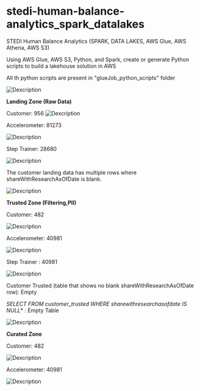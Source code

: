 # stedi-human-balance-analytics_spark_datalakes
STEDI Human Balance Analytics (SPARK, DATA LAKES, AWS Glue, AWS Athena, AWS S3)

Using AWS Glue, AWS S3, Python, and Spark, create or generate Python scripts to build a lakehouse solution in AWS

All th python scripts are present in "glueJob_python_scripts" folder

![Dexcription](./images/flowchart.jpeg)

**Landing Zone (Raw Data)**

Customer: 956
![Dexcription](./images/customer_landing.png)

Accelerometer: 81273

![Dexcription](./images/accelerometer_landing.png)

Step Trainer: 28680

![Dexcription](./images/step_trainer_landing.png)

The customer landing data has multiple rows where shareWithResearchAsOfDate is blank.

![Dexcription](./images/shareofresearch.png)

**Trusted Zone (Filtering,PII)**

Customer: 482

![Dexcription](./images/customer_trusted.png)

Accelerometer: 40981

![Dexcription](./images/accelerometer_trusted.png)

Step Trainer : 40981

![Dexcription](./images/step_trainer_trusted.png)

Customer Trusted (table that shows no blank shareWithResearchAsOfDate row): Empty

**SELECT* FROM customer_trusted WHERE sharewithresearchasofdate IS NULL** : Empty Table

![Dexcription](./images/pii.png)

**Curated Zone**

Customer: 482

![Dexcription](./images/customer_curated.png)

Accelerometer: 40981

![Dexcription](./images/step_trainer_curated.png)

